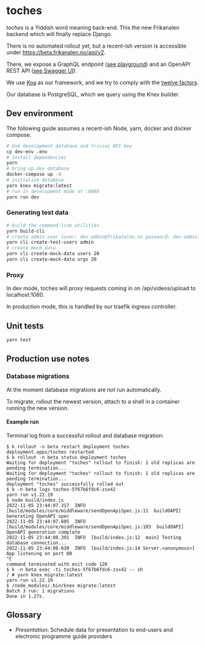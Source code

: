 # toches

_toches_ is a Yiddish word meaning back-end. This the new Frikanalen backend which will finally replace Django.

There is no automated rollout yet, but a recent-ish version is accessible under https://beta.frikanalen.no/api/v2.

There, we expose a GraphQL endpoint ([see playground](https://beta.frikanalen.no/graphql)) and an OpenAPI REST API ([see Swagger UI](https://beta.frikanalen.no/api/v2/swagger)).

We use [Koa](https://koajs.com/) as our framework, and we try to comply with the [twelve factors](https://12factor.net/).

Our database is PostgreSQL, which we query using the Knex builder.

## Dev environment

The following guide assumes a recent-ish Node, yarn, docker and docker compose.

```bash
# Use development database and trivial API key
cp dev-env .env
# install dependencies
yarn
# bring up dev database
docker-compose up -d
# initialize database
yarn knex migrate:latest
# run in development mode at :8080
yarn run dev
```

### Generating test data

```bash
# build the command-line utilities
yarn build-cli
# create admin user (user: dev-admin@frikanalen.no password: dev-admin)
yarn cli create-test-users admin
# create mock data
yarn cli create-mock-data users 20
yarn cli create-mock-data orgs 20
```

### Proxy

In dev mode, toches will proxy requests coming in on /api/videos/upload to localhost:1080.

In production mode, this is handled by our traefik ingress controller.

## Unit tests

```bash
yarn test
```

## Production use notes

### Database migrations

At the moment database migrations are _not_ run automatically.

To migrate, rollout the newest version, attach to a shell in a container running the new version.

#### Example run

Terminal log from a successful rollout and database migration:

```
$ k rollout -n beta restart deployment toches
deployment.apps/toches restarted
$ k rollout -n beta status deployment toches
Waiting for deployment "toches" rollout to finish: 1 old replicas are pending termination...
Waiting for deployment "toches" rollout to finish: 1 old replicas are pending termination...
deployment "toches" successfully rolled out
$ k -n beta logs toches-5f67b6fdc6-zsx42
yarn run v1.22.19
$ node build/index.js
2022-11-05 23:44:07.317  INFO  [build/modules/core/middleware/sendOpenApiSpec.js:11  buildOAPI] Generating OpenAPI spec
2022-11-05 23:44:07.605  INFO  [build/modules/core/middleware/sendOpenApiSpec.js:103  buildOAPI] OpenAPI generation complete
2022-11-05 23:44:08.391  INFO  [build/index.js:12  main] Testing database connection...
2022-11-05 23:44:08.630  INFO  [build/index.js:14 Server.<anonymous>] App listening on port 80
^C
command terminated with exit code 126
$ k -n beta exec -ti toches-5f67b6fdc6-zsx42 -- sh
/ # yarn knex migrate:latest
yarn run v1.22.19
$ /node_modules/.bin/knex migrate:latest
Batch 3 run: 1 migrations
Done in 1.27s.

```


## Glossary

* *Presentation*: Schedule data for presentation to end-users and electronic programme guide providers  